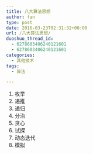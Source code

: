 ```yaml
---
title: 八大算法思想
author: fan
type: post
date: 2016-03-23T02:31:32+00:00
url: /八大算法思想/
duoshuo_thread_id:
  - 6278603406240121601
  - 6278603406240121601
categories:
  - 其他技术
tags:
  - 算法

---
```

  1. 枚举
  2. 递推
  3. 递归
  4. 分治
  5. 贪心
  6. 试探
  7. 动态迭代
  8. 模拟